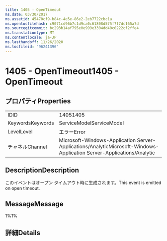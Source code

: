 ```yaml
---
title: 1405 - OpenTimeout
ms.date: 03/30/2017
ms.assetid: 45470cf9-b84c-4e5e-86e2-2eb7722cbc1a
ms.openlocfilehash: c9071cd96b7c1d9ca0c61808d575f7f7dc165a7d
ms.sourcegitcommit: bc293b14af795e0e999e3304dd40c0222cf2ffe4
ms.translationtype: MT
ms.contentlocale: ja-JP
ms.lasthandoff: 11/26/2020
ms.locfileid: "96241396"
---
```

# <a name="1405---opentimeout"></a><span data-ttu-id="fc223-102">1405 - OpenTimeout</span><span class="sxs-lookup"><span data-stu-id="fc223-102">1405 - OpenTimeout</span></span>

## <a name="properties"></a><span data-ttu-id="fc223-103">プロパティ</span><span class="sxs-lookup"><span data-stu-id="fc223-103">Properties</span></span>  
  
|||  
|-|-|  
|<span data-ttu-id="fc223-104">ID</span><span class="sxs-lookup"><span data-stu-id="fc223-104">ID</span></span>|<span data-ttu-id="fc223-105">1405</span><span class="sxs-lookup"><span data-stu-id="fc223-105">1405</span></span>|  
|<span data-ttu-id="fc223-106">Keywords</span><span class="sxs-lookup"><span data-stu-id="fc223-106">Keywords</span></span>|<span data-ttu-id="fc223-107">ServiceModel</span><span class="sxs-lookup"><span data-stu-id="fc223-107">ServiceModel</span></span>|  
|<span data-ttu-id="fc223-108">Level</span><span class="sxs-lookup"><span data-stu-id="fc223-108">Level</span></span>|<span data-ttu-id="fc223-109">エラー</span><span class="sxs-lookup"><span data-stu-id="fc223-109">Error</span></span>|  
|<span data-ttu-id="fc223-110">チャネル</span><span class="sxs-lookup"><span data-stu-id="fc223-110">Channel</span></span>|<span data-ttu-id="fc223-111">Microsoft-Windows-Application Server-Applications/Analytic</span><span class="sxs-lookup"><span data-stu-id="fc223-111">Microsoft-Windows-Application Server-Applications/Analytic</span></span>|  
  
## <a name="description"></a><span data-ttu-id="fc223-112">Description</span><span class="sxs-lookup"><span data-stu-id="fc223-112">Description</span></span>  

 <span data-ttu-id="fc223-113">このイベントはオープン タイムアウト時に生成されます。</span><span class="sxs-lookup"><span data-stu-id="fc223-113">This event is emitted on open timeout.</span></span>  
  
## <a name="message"></a><span data-ttu-id="fc223-114">Message</span><span class="sxs-lookup"><span data-stu-id="fc223-114">Message</span></span>  

 <span data-ttu-id="fc223-115">1%</span><span class="sxs-lookup"><span data-stu-id="fc223-115">1%</span></span>  
  
## <a name="details"></a><span data-ttu-id="fc223-116">詳細</span><span class="sxs-lookup"><span data-stu-id="fc223-116">Details</span></span>
